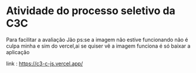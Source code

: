 # Atividade do processo seletivo da C3C
 
 Para facilitar a avaliação Jão
 ps:se a imagem não estive funcionando não é culpa minha e sim do vercel,ai se quiser vê a imagem funciona é só baixar a aplicação
 
 link : https://c3-c-js.vercel.app/
